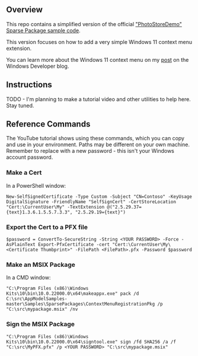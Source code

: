 ## Overview
This repo contains a simplified version of the official ["PhotoStoreDemo" Sparse Package sample code](https://github.com/microsoft/AppModelSamples/tree/master/Samples/SparsePackages). 

This version focuses on how to add a very simple Windows 11 context menu extension.

You can learn more about the Windows 11 context menu on my [post](https://blogs.windows.com/windowsdeveloper/2021/07/19/extending-the-context-menu-and-share-dialog-in-windows-11/) on the Windows Developer blog.

## Instructions

TODO - I'm planning to make a tutorial video and other utilities to help here. Stay tuned.


## Reference Commands

The YouTube tutorial shows using these commands, which you can copy and use in your environment. Paths may be different on your own machine. Remember to replace <YOUR PASSWORD> with a new password - this isn't your Windows account password. 
### Make a Cert 
In a PowerShell window:
```
New-SelfSignedCertificate -Type Custom -Subject "CN=Contoso" -KeyUsage DigitalSignature -FriendlyName "SelfSignCert" -CertStoreLocation "Cert:\CurrentUser\My" -TextExtension @("2.5.29.37={text}1.3.6.1.5.5.7.3.3", "2.5.29.19={text}")
```
### Export the Cert to a PFX file
```
$password = ConvertTo-SecureString -String <YOUR PASSWORD> -Force -AsPlainText Export-PfxCertificate -cert "Cert:\CurrentUser\My\<Certificate Thumbprint>" -FilePath <FilePath>.pfx -Password $password
```
### Make an MSIX Package
In a CMD window:
```
"C:\Program Files (x86)\Windows Kits\10\bin\10.0.22000.0\x64\makeappx.exe" pack /d C:\src\AppModelSamples-master\Samples\SparsePackages\ContextMenuRegistrationPkg /p "C:\src\mypackage.msix" /nv
```
### Sign the MSIX Package
```
"C:\Program Files (x86)\Windows Kits\10\bin\10.0.22000.0\x64\signtool.exe" sign /fd SHA256 /a /f "C:\src\MyPFX.pfx" /p <YOUR PASSWORD> "C:\src\mypackage.msix"
```
